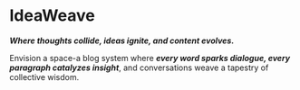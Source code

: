 # IdeaWeave

***Where thoughts collide, ideas ignite, and content evolves.***

Envision a space-a blog system where ***every word sparks dialogue, every paragraph catalyzes insight***, and conversations weave a tapestry of collective wisdom.
